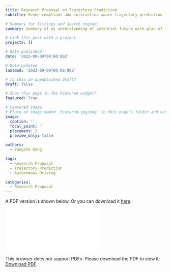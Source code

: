 ```yaml
---
title: Research Proposal on Trajectory Prediction
subtitle: Scene-compliant and interaction-aware trajectory prediction

# Summary for listings and search engines
summary: Summary of my understanding of potential future work plan of trajectory prediction

# Link this post with a project
projects: []

# Date published
date: '2022-09-09T00:00:00Z'

# Date updated
lastmod: '2022-09-09T00:00:00Z'

# Is this an unpublished draft?
draft: false

# Show this page in the Featured widget?
featured: True

# Featured image
# Place an image named `featured.jpg/png` in this page's folder and customize its options here.
image:
  caption: ''
  focal_point: ''
  placement: 2
  preview_only: false

authors:
  - Yangzhe Kong

tags:
  - Research Proposal
  - Trajectory Prediction
  - Autonomous Driving

categories:
  - Research Proposal
---
```

A PDF version is shown below. Or you can download it <a href="rp.pdf" target="_blank">here<a>.
<object data="rp.pdf" type="application/pdf" width="700px" height="700px">
    <embed src="rp.pdf">
        <p>This browser does not support PDFs. Please download the PDF to view it: <a href="rp.pdf">Download PDF</a>.</p>
    </embed>
</object>